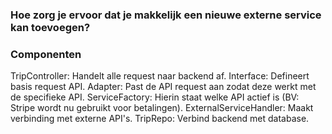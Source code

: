 ### Hoe zorg je ervoor dat je makkelijk een nieuwe externe service kan toevoegen?

### Componenten
TripController: Handelt alle request naar backend af.
Interface: Defineert basis request API.
Adapter: Past de API request aan zodat deze werkt met de specifieke API.
ServiceFactory: Hierin staat welke API actief is (BV: Stripe wordt nu gebruikt voor betalingen).
ExternalServiceHandler: Maakt verbinding met externe API's.
TripRepo: Verbind backend met database.

